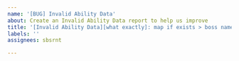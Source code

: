```yaml
---
name: '[BUG] Invalid Ability Data'
about: Create an Invalid Ability Data report to help us improve
title: '[Invalid Ability Data][what exactly]: map if exists > boss name > boss ability name'
labels: ''
assignees: sbsrnt

---
```


<!-- If your issue title was not prefilled: -->
<!-- Please stick to issue title placeholder (see examples below): [Invalid Ability Data][what exactly]: map if exists > boss name > boss ability name -->
<!-- issue title examples: -->
<!-- [Invalid Ability Data][Missing Video Source]: Lair Of The Hydra > Guardian Of The Hydra > Doom Arrow -->
<!-- [Invalid Ability Data][Wrong Ability Tip]: Lair Of The Hydra > Guardian Of The Hydra > Doom Arrow -->
<!-- [Invalid Ability Data][Missing About Ability]: The Purifier > Double Slam -->


<!-- If your issue title was prefilled -->
<!-- You are all set, as all the data we need is in the issue title :) -->
<!-- Just hit the "Submit new issue" button and you are good to go -->
<!-- Thanks! -->
